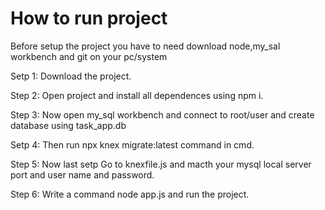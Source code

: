 # How to run project 

Before setup the project you have to need download node,my_sal workbench and git on your pc/system

Setp 1: Download the project. 

Step 2: Open project and install all dependences using npm i.

Step 3: Now open my_sql workbench and connect to root/user and create database using task_app.db 

Setp 4: Then run npx knex migrate:latest command in cmd.

Step 5: Now last setp Go to knexfile.js and macth your mysql local server port and user name and password.

Step 6: Write a command node app.js and run the project.
